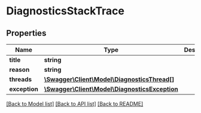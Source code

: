 # DiagnosticsStackTrace

## Properties
Name | Type | Description | Notes
------------ | ------------- | ------------- | -------------
**title** | **string** |  | [optional] 
**reason** | **string** |  | [optional] 
**threads** | [**\Swagger\Client\Model\DiagnosticsThread[]**](DiagnosticsThread.md) |  | [optional] 
**exception** | [**\Swagger\Client\Model\DiagnosticsException**](DiagnosticsException.md) |  | [optional] 

[[Back to Model list]](../README.md#documentation-for-models) [[Back to API list]](../README.md#documentation-for-api-endpoints) [[Back to README]](../README.md)


